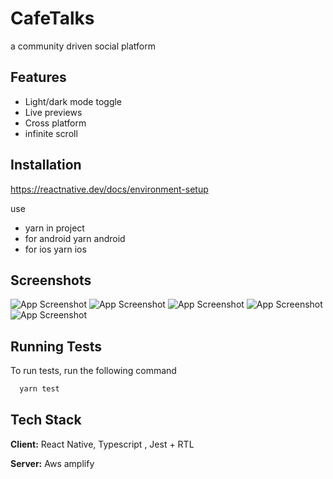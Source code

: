 
# CafeTalks

a community driven social platform


## Features

- Light/dark mode toggle
- Live previews
- Cross platform
- infinite scroll


## Installation

https://reactnative.dev/docs/environment-setup

use
- yarn in project
- for android yarn android
- for ios yarn ios
    
## Screenshots

![App Screenshot](screenshots/Screenshot_1696020046.png)
![App Screenshot](screenshots/Screenshot_1696020590.png)
![App Screenshot](screenshots/Screenshot_1696020596.png)
![App Screenshot](screenshots/Screenshot_1696020721.png)
![App Screenshot](screenshots/Screenshot_1696020726.png)


## Running Tests

To run tests, run the following command

```bash
  yarn test
```





## Tech Stack

**Client:** React Native, Typescript , Jest + RTL

**Server:** Aws amplify 


